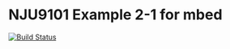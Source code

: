 # NJU9101 Example 2-1 for mbed

[![Build Status](https://travis-ci.org/NewJapanRadio/NJU9101_Example2-1.svg?branch=master)](https://travis-ci.org/NewJapanRadio/NJU9101_Example2-1)
